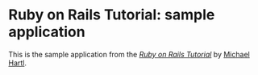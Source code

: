# Ruby on Rails Tutorial: sample application

This is the sample application from the [*Ruby on Rails Tutorial*](http://railstutorial.org/) by [Michael Hartl](http://michaelhartl.com/).
